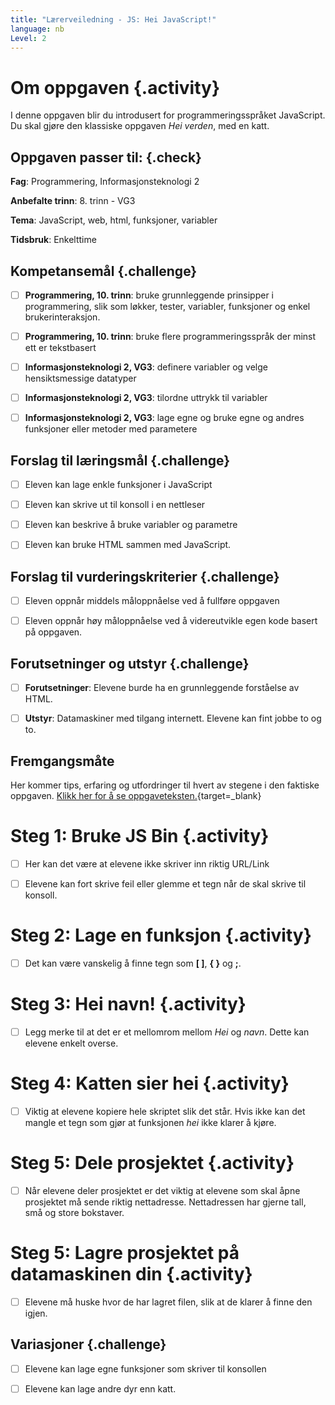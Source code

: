 ```yaml
---
title: "Lærerveiledning - JS: Hei JavaScript!"
language: nb
Level: 2
---
```



# Om oppgaven {.activity}

I denne oppgaven blir du introdusert for programmeringsspråket JavaScript. Du
skal gjøre den klassiske oppgaven _Hei verden_, med en katt.

## Oppgaven passer til: {.check}

 __Fag__: Programmering, Informasjonsteknologi 2

__Anbefalte trinn__: 8. trinn - VG3

__Tema__: JavaScript, web, html, funksjoner, variabler

__Tidsbruk__: Enkelttime

## Kompetansemål {.challenge}

- [ ] __Programmering, 10. trinn__: bruke grunnleggende prinsipper i
      programmering, slik som løkker, tester, variabler, funksjoner og enkel
      brukerinteraksjon.

- [ ] __Programmering, 10. trinn__: bruke flere programmeringsspråk der minst
      ett er tekstbasert

- [ ] __Informasjonsteknologi 2, VG3__: definere variabler og velge
      hensiktsmessige datatyper

- [ ] __Informasjonsteknologi 2, VG3__: tilordne uttrykk til variabler

- [ ] __Informasjonsteknologi 2, VG3__: lage egne og bruke egne og andres
      funksjoner eller metoder med parametere

## Forslag til læringsmål {.challenge}

- [ ] Eleven kan lage enkle funksjoner i JavaScript

- [ ] Eleven kan skrive ut til konsoll i en nettleser

- [ ] Eleven kan beskrive å bruke variabler og parametre

- [ ] Eleven kan bruke HTML sammen med JavaScript.

## Forslag til vurderingskriterier {.challenge}

- [ ] Eleven oppnår middels måloppnåelse ved å fullføre oppgaven

- [ ] Eleven oppnår høy måloppnåelse ved å videreutvikle egen kode basert på
      oppgaven.

## Forutsetninger og utstyr {.challenge}

- [ ] __Forutsetninger__: Elevene burde ha en grunnleggende forståelse av HTML.

- [ ] __Utstyr__: Datamaskiner med tilgang internett. Elevene kan fint jobbe to
      og to.

## Fremgangsmåte

Her kommer tips, erfaring og utfordringer til hvert av stegene i den faktiske
oppgaven. [Klikk her for å se oppgaveteksten.](hei_js.html){target=_blank}


# Steg 1: Bruke JS Bin {.activity}

- [ ] Her kan det være at elevene ikke skriver inn riktig URL/Link

- [ ] Elevene kan fort skrive feil eller glemme et tegn når de skal skrive til
      konsoll.


# Steg 2: Lage en funksjon {.activity}

- [ ] Det kan være vanskelig å finne tegn som __[ ]__, __{ }__ og __;__.


# Steg 3: Hei navn! {.activity}

- [ ] Legg merke til at det er et mellomrom mellom _Hei_ og _navn_. Dette kan
      elevene enkelt overse.


# Steg 4: Katten sier hei {.activity}

- [ ] Viktig at elevene kopiere hele skriptet slik det står. Hvis ikke kan det
      mangle et tegn som gjør at funksjonen _hei_ ikke klarer å kjøre.


# Steg 5: Dele prosjektet {.activity}

- [ ] Når elevene deler prosjektet er det viktig at elevene som skal åpne
      prosjektet må sende riktig nettadresse. Nettadressen har gjerne tall, små
      og store bokstaver.


# Steg 5: Lagre prosjektet på datamaskinen din {.activity}

- [ ] Elevene må huske hvor de har lagret filen, slik at de klarer å finne den
      igjen.

## Variasjoner {.challenge}

- [ ] Elevene kan lage egne funksjoner som skriver til konsollen

- [ ] Elevene kan lage andre dyr enn katt.
